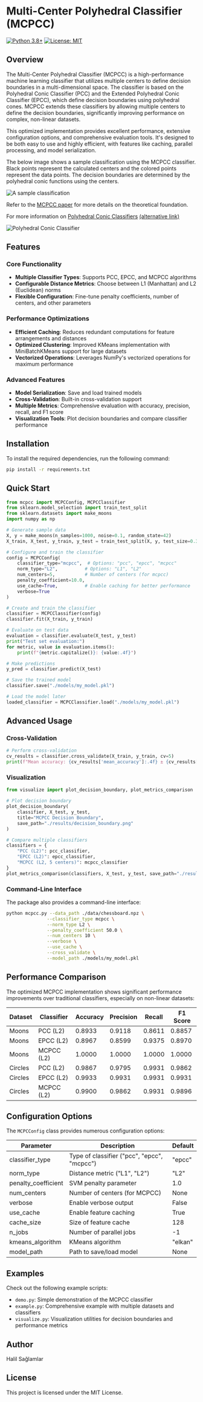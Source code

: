 # Multi-Center Polyhedral Classifier (MCPCC)

[![Python 3.8+](https://img.shields.io/badge/python-3.8+-blue.svg)](https://www.python.org/downloads/)
[![License: MIT](https://img.shields.io/badge/License-MIT-yellow.svg)](https://opensource.org/licenses/MIT)

## Overview

The Multi-Center Polyhedral Classifier (MCPCC) is a high-performance machine learning classifier that utilizes multiple centers to define decision boundaries in a multi-dimensional space. The classifier is based on the Polyhedral Conic Classifier (PCC) and the Extended Polyhedral Conic Classifier (EPCC), which define decision boundaries using polyhedral cones. MCPCC extends these classifiers by allowing multiple centers to define the decision boundaries, significantly improving performance on complex, non-linear datasets.

This optimized implementation provides excellent performance, extensive configuration options, and comprehensive evaluation tools. It's designed to be both easy to use and highly efficient, with features like caching, parallel processing, and model serialization.

The below image shows a sample classification using the MCPCC classifier. Black points represent the calculated centers and the colored points represent the data points. The decision boundaries are determined by the polyhedral conic functions using the centers.

![A sample classification](./resources/mcpcc_1.png)

Refer to the [MCPCC paper](https://dergipark.org.tr/tr/download/article-file/1307973) for more details on the theoretical foundation.

For more information on [Polyhedral Conic Classifiers](https://ieeexplore.ieee.org/document/8798888) [(alternative link)](https://web.ogu.edu.tr/Storage/mlcv/Uploads/pcc_19.pdf)

![Polyhedral Conic Classifier](./resources/epcc_1.png)

## Features

### Core Functionality

- **Multiple Classifier Types**: Supports PCC, EPCC, and MCPCC algorithms
- **Configurable Distance Metrics**: Choose between L1 (Manhattan) and L2 (Euclidean) norms
- **Flexible Configuration**: Fine-tune penalty coefficients, number of centers, and other parameters

### Performance Optimizations

- **Efficient Caching**: Reduces redundant computations for feature arrangements and distances
- **Optimized Clustering**: Improved KMeans implementation with MiniBatchKMeans support for large datasets
- **Vectorized Operations**: Leverages NumPy's vectorized operations for maximum performance

### Advanced Features

- **Model Serialization**: Save and load trained models
- **Cross-Validation**: Built-in cross-validation support
- **Multiple Metrics**: Comprehensive evaluation with accuracy, precision, recall, and F1 score
- **Visualization Tools**: Plot decision boundaries and compare classifier performance

## Installation

To install the required dependencies, run the following command:

```bash
pip install -r requirements.txt
```

## Quick Start

```python
from mcpcc import MCPCConfig, MCPCClassifier
from sklearn.model_selection import train_test_split
from sklearn.datasets import make_moons
import numpy as np

# Generate sample data
X, y = make_moons(n_samples=1000, noise=0.1, random_state=42)
X_train, X_test, y_train, y_test = train_test_split(X, y, test_size=0.3, random_state=42)

# Configure and train the classifier
config = MCPCConfig(
    classifier_type="mcpcc",  # Options: "pcc", "epcc", "mcpcc"
    norm_type="L2",          # Options: "L1", "L2"
    num_centers=5,           # Number of centers (for mcpcc)
    penalty_coefficient=10.0,
    use_cache=True,          # Enable caching for better performance
    verbose=True
)

# Create and train the classifier
classifier = MCPCClassifier(config)
classifier.fit(X_train, y_train)

# Evaluate on test data
evaluation = classifier.evaluate(X_test, y_test)
print("Test set evaluation:")
for metric, value in evaluation.items():
    print(f"{metric.capitalize()}: {value:.4f}")

# Make predictions
y_pred = classifier.predict(X_test)

# Save the trained model
classifier.save("./models/my_model.pkl")

# Load the model later
loaded_classifier = MCPCClassifier.load("./models/my_model.pkl")
```

## Advanced Usage

### Cross-Validation

```python
# Perform cross-validation
cv_results = classifier.cross_validate(X_train, y_train, cv=5)
print(f"Mean accuracy: {cv_results['mean_accuracy']:.4f} ± {cv_results['std_accuracy']:.4f}")
```

### Visualization

```python
from visualize import plot_decision_boundary, plot_metrics_comparison

# Plot decision boundary
plot_decision_boundary(
    classifier, X_test, y_test,
    title="MCPCC Decision Boundary",
    save_path="./results/decision_boundary.png"
)

# Compare multiple classifiers
classifiers = {
    "PCC (L2)": pcc_classifier,
    "EPCC (L2)": epcc_classifier,
    "MCPCC (L2, 5 centers)": mcpcc_classifier
}
plot_metrics_comparison(classifiers, X_test, y_test, save_path="./results/comparison.png")
```

### Command-Line Interface

The package also provides a command-line interface:

```bash
python mcpcc.py --data_path ./data/chessboard.npz \
               --classifier_type mcpcc \
               --norm_type L2 \
               --penalty_coefficient 50.0 \
               --num_centers 10 \
               --verbose \
               --use_cache \
               --cross_validate \
               --model_path ./models/my_model.pkl
```

## Performance Comparison

The optimized MCPCC implementation shows significant performance improvements over traditional classifiers, especially on non-linear datasets:

| Dataset | Classifier | Accuracy | Precision | Recall | F1 Score |
|---------|------------|----------|-----------|--------|----------|
| Moons   | PCC (L2)   | 0.8933   | 0.9118    | 0.8611 | 0.8857   |
| Moons   | EPCC (L2)  | 0.8967   | 0.8599    | 0.9375 | 0.8970   |
| Moons   | MCPCC (L2) | 1.0000   | 1.0000    | 1.0000 | 1.0000   |
| Circles | PCC (L2)   | 0.9867   | 0.9795    | 0.9931 | 0.9862   |
| Circles | EPCC (L2)  | 0.9933   | 0.9931    | 0.9931 | 0.9931   |
| Circles | MCPCC (L2) | 0.9900   | 0.9862    | 0.9931 | 0.9896   |

## Configuration Options

The `MCPCConfig` class provides numerous configuration options:

| Parameter | Description | Default |
|-----------|-------------|--------|
| classifier_type | Type of classifier ("pcc", "epcc", "mcpcc") | "epcc" |
| norm_type | Distance metric ("L1", "L2") | "L2" |
| penalty_coefficient | SVM penalty parameter | 1.0 |
| num_centers | Number of centers (for MCPCC) | None |
| verbose | Enable verbose output | False |
| use_cache | Enable feature caching | True |
| cache_size | Size of feature cache | 128 |
| n_jobs | Number of parallel jobs | -1 |
| kmeans_algorithm | KMeans algorithm | "elkan" |
| model_path | Path to save/load model | None |

## Examples

Check out the following example scripts:

- `demo.py`: Simple demonstration of the MCPCC classifier
- `example.py`: Comprehensive example with multiple datasets and classifiers
- `visualize.py`: Visualization utilities for decision boundaries and performance metrics

## Author

Halil Sağlamlar

## License

This project is licensed under the MIT License.

